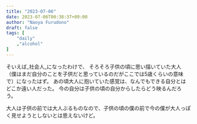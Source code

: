 ```yaml
---
title: "2023-07-06"
date: 2023-07-06T00:38:37+09:00
author: "Naoya Furudono"
draft: false
tags: [
    "daily"
    ,"alcohol"
]
---
```


そいえば_社会人_になったわけで、
そろそろ子供の頃に思い描いていた大人（僕はまだ自分のことを子供だと思っているのだがここでは5歳くらいの意味で）になったはず。
あの頃大人に抱いていた感覚は、なんでもできる自分とはどこか遠い人だった。
今の自分は子供の頃の自分からしたらどう映るんだろう。

大人は子供の前では大人ぶるものなので、子供の頃の僕の前で今の僕が大人っぽく見せようとしないとは思えないけど。
